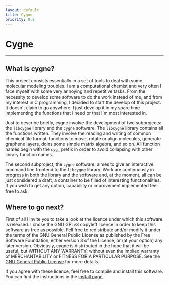 ```yaml
---
layout: default
title: Cygne
priority: 0.8
---
```


Cygne
=====
---

## What is cygne?

This project consists essentially in a set of tools to deal with some molecular 
modeling troubles. I am a computational chemist and very often I face myself 
with some very annoying and repetitive tasks. From the necessity to develop 
some software to do the work instead of me, and from my interest in C 
programming, I decided to start the develop of this project. It doesn't claim 
to go anywhere. I just develop it in my spare time implementing the functions 
that I need or that I'm most interested in. 

Just to describe briefly, cygne involve the development of two subprojects: 
the `libcygne` library and the `cygne` software. The `libcygne` library contains 
all the functions written. They involve the reading and writing of common 
chemical file format, functions to move, rotate or align molecules, generate 
graphene layers, doins some simple matrix algebra, and so on. All function 
names begin with the `cyg_` prefix in order to avoid collapsing with other 
library function names. 

The second subproject, the `cygne` software, aimes to give an interactive 
command line frontend to the `libcygne` library. Work are continuously in 
progress in both the library and the software and, at the moment, all can be 
just considered a draft, a container to be filled of interesting 
functionalities. If you wish to get any option, capability or improvement 
implemented feel free to ask. 


## Where to go next?

First of all I invite you to take a look at the licence under which this 
software is released. I chose the GNU GPLv3 copyleft licence in order to keep
this software as free as possible. Fell free to redistribute and/or modify it 
under the terms of the GNU General Public License as published by the Free 
Software Foundation, either version 3 of the License, or (at your option) any 
later version. Obviously, cygne is distributed in the hope that it will be 
useful, but WITHOUT ANY WARRANTY; without even the implied warranty of 
MERCHANTABILITY or FITNESS FOR A PARTICULAR PURPOSE. 
See the [GNU General Public License](/cygne/license.html) for more details..

If you agree with these licence, feel free to compile and install this 
software. You can find the instructions in the [install page](/cygne/install.html). 


